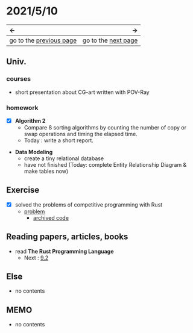 # 2021/5/10
|←|→|
|:---|---:|
go to the [previous page](./9th.md) | go to the [next page](./11th.md)

## Univ.
### courses
- short presentation about CG-art written with POV-Ray

### homework
- [x] **Algorithm 2**
    - Compare 8 sorting algorithms by counting the number of copy or swap operations and timing the elapsed time.
    - Today : write a short report.

- **Data Modeling**
    - create a tiny relational database
    - have not finished (Today: complete Entity Relationship Diagram & make tables now)

## Exercise
- [x] solved the problems of competitive programming with Rust
    - [problem](https://atcoder.jp/contests/abc187/tasks/abc187_c)
        - [archived code](https://github.com/OtsuKotsu/training_rust/blob/main/archive/ABC/ABC187/c.rs)

## Reading papers, articles, books
- read **The Rust Programming Language**
    - Next : [9.2](https://doc.rust-jp.rs/book-ja/ch09-02-recoverable-errors-with-result.html)

## Else
- no contents

## MEMO
- no contents

